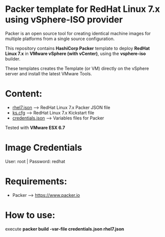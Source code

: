 # Packer template for RedHat Linux 7.x using vSphere-ISO provider

Packer is an open source tool for creating identical machine images for multiple platforms from a single source configuration.

This repository contains **HashiCorp Packer** template to deploy **RedHat Linux 7.x** in **VMware vSphere (with vCenter)**, using the **vsphere-iso** builder.

These templates creates the Template (or VM) directly on the vSphere server and install the latest VMware Tools.

# Content: #

* [rhel7.json](./rhel7.json) --> RedHat Linux 7.x Packer JSON file
* [ks.cfg](./ks.cfg) --> RedHat Linux 7.x Kickstart file
* [credentials.json](./credentials.json) --> Variables files for Packer

Tested with **VMware ESX 6.7** 

# Image Credentials
User: root | Password: redhat

# Requirements: #

* Packer --> https://www.packer.io

# How to use: #

execute **packer build -var-file credentials.json rhel7.json**
